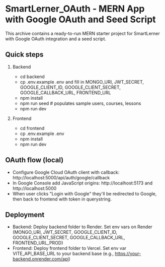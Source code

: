 # SmartLerner_OAuth - MERN App with Google OAuth and Seed Script

This archive contains a ready-to-run MERN starter project for SmartLerner with Google OAuth integration and a seed script.

## Quick steps

1. Backend
   - cd backend
   - cp .env.example .env and fill in MONGO_URI, JWT_SECRET, GOOGLE_CLIENT_ID, GOOGLE_CLIENT_SECRET, GOOGLE_CALLBACK_URL, FRONTEND_URL
   - npm install
   - npm run seed   # populates sample users, courses, lessons
   - npm run dev

2. Frontend
   - cd frontend
   - cp .env.example .env
   - npm install
   - npm run dev

## OAuth flow (local)
- Configure Google Cloud OAuth client with callback: http://localhost:5000/api/auth/google/callback
- In Google Console add JavaScript origins: http://localhost:5173 and http://localhost:5000
- When user clicks "Login with Google" they'll be redirected to Google, then back to frontend with token in querystring.

## Deployment
- Backend: Deploy backend folder to Render. Set env vars on Render (MONGO_URI, JWT_SECRET, GOOGLE_CLIENT_ID, GOOGLE_CLIENT_SECRET, GOOGLE_CALLBACK_URL, FRONTEND_URL_PROD)
- Frontend: Deploy frontend folder to Vercel. Set env var VITE_API_BASE_URL to your backend base (e.g., https://your-backend.onrender.com/api)